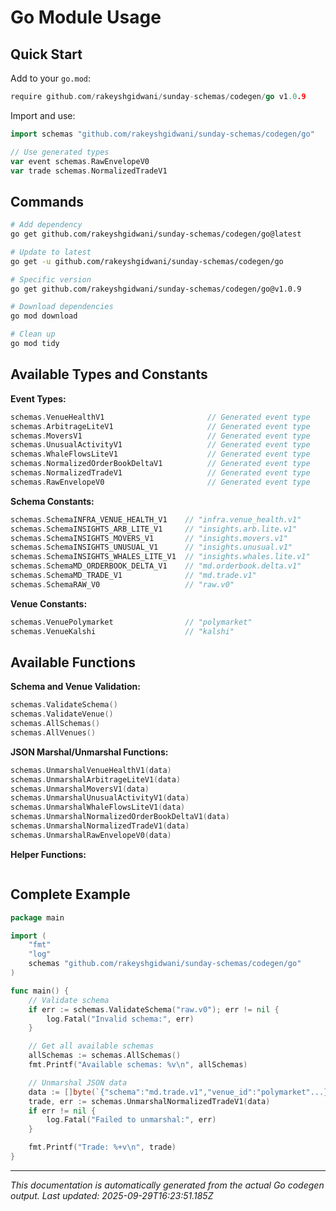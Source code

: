 # Go Module Usage

## Quick Start

Add to your `go.mod`:
```go
require github.com/rakeyshgidwani/sunday-schemas/codegen/go v1.0.9
```

Import and use:
```go
import schemas "github.com/rakeyshgidwani/sunday-schemas/codegen/go"

// Use generated types
var event schemas.RawEnvelopeV0
var trade schemas.NormalizedTradeV1
```

## Commands

```bash
# Add dependency
go get github.com/rakeyshgidwani/sunday-schemas/codegen/go@latest

# Update to latest
go get -u github.com/rakeyshgidwani/sunday-schemas/codegen/go

# Specific version
go get github.com/rakeyshgidwani/sunday-schemas/codegen/go@v1.0.9

# Download dependencies
go mod download

# Clean up
go mod tidy
```

## Available Types and Constants

**Event Types:**
```go
schemas.VenueHealthV1                       // Generated event type
schemas.ArbitrageLiteV1                     // Generated event type
schemas.MoversV1                            // Generated event type
schemas.UnusualActivityV1                   // Generated event type
schemas.WhaleFlowsLiteV1                    // Generated event type
schemas.NormalizedOrderBookDeltaV1          // Generated event type
schemas.NormalizedTradeV1                   // Generated event type
schemas.RawEnvelopeV0                       // Generated event type
```

**Schema Constants:**
```go
schemas.SchemaINFRA_VENUE_HEALTH_V1    // "infra.venue_health.v1"
schemas.SchemaINSIGHTS_ARB_LITE_V1     // "insights.arb.lite.v1"
schemas.SchemaINSIGHTS_MOVERS_V1       // "insights.movers.v1"
schemas.SchemaINSIGHTS_UNUSUAL_V1      // "insights.unusual.v1"
schemas.SchemaINSIGHTS_WHALES_LITE_V1  // "insights.whales.lite.v1"
schemas.SchemaMD_ORDERBOOK_DELTA_V1    // "md.orderbook.delta.v1"
schemas.SchemaMD_TRADE_V1              // "md.trade.v1"
schemas.SchemaRAW_V0                   // "raw.v0"
```

**Venue Constants:**
```go
schemas.VenuePolymarket                // "polymarket"
schemas.VenueKalshi                    // "kalshi"
```

## Available Functions

**Schema and Venue Validation:**
```go
schemas.ValidateSchema()
schemas.ValidateVenue()
schemas.AllSchemas()
schemas.AllVenues()
```

**JSON Marshal/Unmarshal Functions:**
```go
schemas.UnmarshalVenueHealthV1(data)
schemas.UnmarshalArbitrageLiteV1(data)
schemas.UnmarshalMoversV1(data)
schemas.UnmarshalUnusualActivityV1(data)
schemas.UnmarshalWhaleFlowsLiteV1(data)
schemas.UnmarshalNormalizedOrderBookDeltaV1(data)
schemas.UnmarshalNormalizedTradeV1(data)
schemas.UnmarshalRawEnvelopeV0(data)
```

**Helper Functions:**
```go

```

## Complete Example

```go
package main

import (
    "fmt"
    "log"
    schemas "github.com/rakeyshgidwani/sunday-schemas/codegen/go"
)

func main() {
    // Validate schema
    if err := schemas.ValidateSchema("raw.v0"); err != nil {
        log.Fatal("Invalid schema:", err)
    }

    // Get all available schemas
    allSchemas := schemas.AllSchemas()
    fmt.Printf("Available schemas: %v\n", allSchemas)

    // Unmarshal JSON data
    data := []byte(`{"schema":"md.trade.v1","venue_id":"polymarket"...}`)
    trade, err := schemas.UnmarshalNormalizedTradeV1(data)
    if err != nil {
        log.Fatal("Failed to unmarshal:", err)
    }

    fmt.Printf("Trade: %+v\n", trade)
}
```

---

*This documentation is automatically generated from the actual Go codegen output.*
*Last updated: 2025-09-29T16:23:51.185Z*
